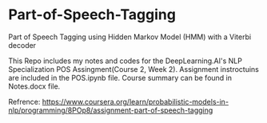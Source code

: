 # Part-of-Speech-Tagging
Part of Speech Tagging using Hidden Markov Model (HMM) with a Viterbi decoder

This Repo includes my notes and codes for the DeepLearning.AI's  NLP Specialization POS Assingment(Course 2, Week 2).
Assignment instroctuins are included in the POS.ipynb file.
Course summary can be found in Notes.docx file.

Refrence: https://www.coursera.org/learn/probabilistic-models-in-nlp/programming/8POp8/assignment-part-of-speech-tagging
